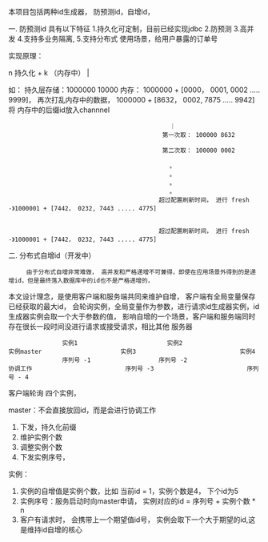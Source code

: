 本项目包括两种id生成器， 防预测id，自增id，

一. 防预测id
具有以下特征
1.持久化可定制，目前已经实现jdbc
2.防预测 
3.高并发
4.支持多业务隔离,
5.支持分布式
使用场景，给用户暴露的订单号

实现原理：

n 持久化 + k （内存中）
         |
         
         
如： 
  持久层存储：1000000 10000
  内存： 1000000 + [0000， 0001, 0002 ..... 9999]， 再次打乱内存中的数据，  1000000 + [8632， 0002, 7875 ..... 9942]
                                                  将 内存中的后缀id放入channnel
                                                  
                                                 ｜
                                               第一次取： 100000 8632
                                               
                                               第二次取： 100000 0002
                                               
                                                 。
                                                 。
                                                 。
                                                 。
                                              超过配置刷新时间， 进行 fresh  -》1000001 + [7442， 0232, 7443 ..... 4775]
                                              
 
                                              超过配置刷新时间， 进行 fresh  -》1000001 + [7442， 0232, 7443 ..... 4775]
                                              
                                              
 二. 分布式自增id（开发中）

         由于分布式自增非常难做， 高并发和严格递增不可兼得，即使在应用场景外得到的是递增id，但是最终落入数据库中的id也不是严格递增的，
 本文设计理念，是使用客户端和服务端共同来维护自增， 客户端有全局变量保存已经获取的最大id， 会轮询实例，全局变量作为参数，进行请求id生成器实例，id生成器实例会取一个大于参数的值，
 影响自增的一个场景，客户端和服务端同时存在很长一段时间没进行请求或接受请求，相比其他 服务器
 
 
                   实例1                         实例2                                实例master                      实例3                             实例4
                   序列号 -1                   序列号 -2                             协调工作                          序列号 -3                          序列号 - 4
                   
                   
                   


客户端轮询 四个实例，

master：不会直接放回id，而是会进行协调工作
1. 下发，持久化前缀
2. 维护实例个数
3. 调整实例个数
4. 下发实例序号，


实例：
1. 实例的自增值是实例个数，比如 当前id = 1，实例个数是4， 下个id为5
2. 实例序号：服务启动时向master申请， 实例对应的id = 序列号 + 实例个数 * n
3. 客户有请求时， 会携带上一个期望值id号， 实例会取下一个大于期望的id,这是维持id自增的核心


 
 
 
 
 
 
 
 
 
                                              
                                              
